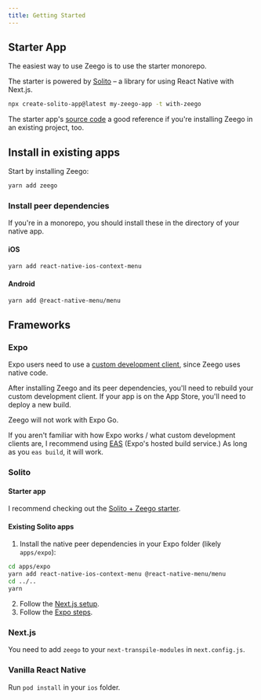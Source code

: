 ```yaml
---
title: Getting Started
---
```


<!-- <img src="/img/install.svg" alt="yarn add zeego" style={{ borderRadius: '16px' }} /> -->

## Starter App

The easiest way to use Zeego is to use the starter monorepo.

The starter is powered by [Solito](https://solito.dev) – a library for using React Native with Next.js.

```bash
npx create-solito-app@latest my-zeego-app -t with-zeego
```

The starter app's [source code](https://github.com/nandorojo/solito/tree/master/example-monorepos/with-zeego) a good reference if you're installing Zeego in an existing project, too.

## Install in existing apps

Start by installing Zeego:

```sh
yarn add zeego
```

### Install peer dependencies

If you're in a monorepo, you should install these in the directory of your native app.

#### iOS

```sh
yarn add react-native-ios-context-menu
```

#### Android

```sh
yarn add @react-native-menu/menu
```

## Frameworks

### Expo

Expo users need to use a [custom development client](https://blog.expo.dev/introducing-custom-development-clients-5a2c79a9ddf8), since Zeego uses native code.

After installing Zeego and its peer dependencies, you'll need to rebuild your custom development client. If your app is on the App Store, you'll need to deploy a new build.

Zeego will not work with Expo Go.

If you aren't familiar with how Expo works / what custom development clients are, I recommend using [EAS](https://expo.dev/eas) (Expo's hosted build service.) As long as you `eas build`, it will work.

### Solito

#### Starter app

I recommend checking out the [Solito + Zeego starter](/starter).

#### Existing Solito apps

1. Install the native peer dependencies in your Expo folder (likely `apps/expo`):

```sh
cd apps/expo
yarn add react-native-ios-context-menu @react-native-menu/menu
cd ../..
yarn
```

2. Follow the [Next.js setup](#nextjs).
3. Follow the [Expo steps](#expo).

### Next.js

You need to add `zeego` to your `next-transpile-modules` in `next.config.js`.

### Vanilla React Native

Run `pod install` in your `ios` folder.
